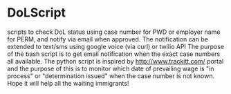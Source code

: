 # DoLScript
scripts to check DoL status using case number for PWD or employer name for PERM, and notify via email when approved.
The notification can be extended to text/sms using google voice (via curl) or twilio API
The purpose of the bash script is to get email notification when the exact case numbers all available.
The python script is inspired by http://www.trackitt.com/ portal and the purpose of this is to monitor which date of prevailing wage is "in process" or "determination issued" when the case number is not known.
Hope it will help all the waiting immigrants!
